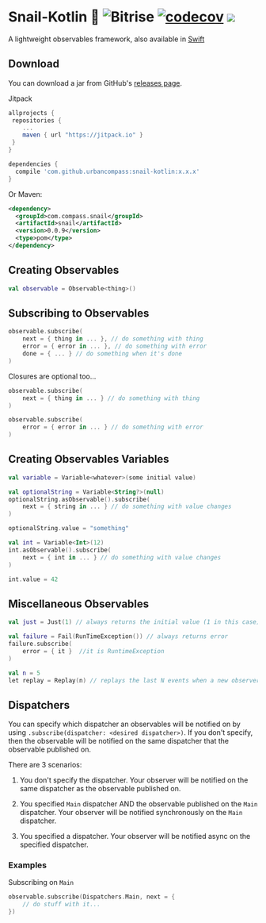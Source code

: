 # Snail-Kotlin 🐌 ![Bitrise](https://app.bitrise.io/app/9064b20f3be78d27.svg?token=9q6cr3-Ugc1e56o1sjuYHA) [![codecov](https://codecov.io/gh/UrbanCompass/Snail-Kotlin/branch/master/graph/badge.svg)](https://codecov.io/gh/UrbanCompass/Snail-Kotlin) [![](https://jitpack.io/v/urbancompass/snail-kotlin.svg)](https://jitpack.io/#urbancompass/snail-kotlin)

A lightweight observables framework, also available in [Swift](https://github.com/UrbanCompass/Snail)

## Download

You can download a jar from GitHub's [releases page](https://github.com/UrbanCompass/Snail-Kotlin/releases).

Jitpack

```gradle
allprojects {
 repositories {
    ...
    maven { url "https://jitpack.io" }
 }
}

dependencies {
  compile 'com.github.urbancompass:snail-kotlin:x.x.x'
}
```

Or Maven:

```xml
<dependency>
  <groupId>com.compass.snail</groupId>
  <artifactId>snail</artifactId>
  <version>0.0.9</version>
  <type>pom</type>
</dependency>
```

## Creating Observables

```kotlin
val observable = Observable<thing>()
```

## Subscribing to Observables

```kotlin
observable.subscribe(
    next = { thing in ... }, // do something with thing
    error = { error in ... }, // do something with error
    done = { ... } // do something when it's done
)
```

Closures are optional too...

```kotlin
observable.subscribe(
    next = { thing in ... } // do something with thing
)
```

```kotlin
observable.subscribe(
    error = { error in ... } // do something with error
)
```

## Creating Observables Variables

```kotlin
val variable = Variable<whatever>(some initial value)
```

```kotlin
val optionalString = Variable<String?>(null)
optionalString.asObservable().subscribe(
    next = { string in ... } // do something with value changes
)

optionalString.value = "something"
```

```kotlin
val int = Variable<Int>(12)
int.asObservable().subscribe(
    next = { int in ... } // do something with value changes
)

int.value = 42
```

## Miscellaneous Observables

```kotlin
val just = Just(1) // always returns the initial value (1 in this case)

val failure = Fail(RunTimeException()) // always returns error
failure.subscribe(
	error = { it }  //it is RuntimeException
)

val n = 5
let replay = Replay(n) // replays the last N events when a new observer subscribes
```

## Dispatchers

You can specify which dispatcher an observables will be notified on by using `.subscribe(dispatcher: <desired dispatcher>)`. If you don't specify, then the observable will be notified on the same dispatcher that the observable published on.

There are 3 scenarios:

1.  You don't specify the dispatcher. Your observer will be notified on the same dispatcher as the observable published on.

2.  You specified `Main` dispatcher AND the observable published on the `Main` dispatcher. Your observer will be notified synchronously on the `Main` dispatcher.

3.  You specified a dispatcher. Your observer will be notified async on the specified dispatcher.

### Examples

Subscribing on `Main`

```kotlin
observable.subscribe(Dispatchers.Main, next = {
    // do stuff with it...
})
```
